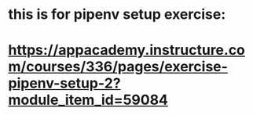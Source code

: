 # this is for pipenv setup exercise:
# https://appacademy.instructure.com/courses/336/pages/exercise-pipenv-setup-2?module_item_id=59084
